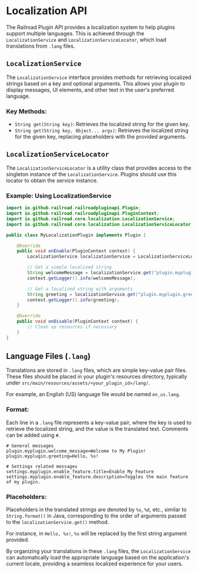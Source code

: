 # Localization API

The Railroad Plugin API provides a localization system to help plugins support multiple languages. This is achieved through the `LocalizationService` and `LocalizationServiceLocator`, which load translations from `.lang` files.

## `LocalizationService`

The `LocalizationService` interface provides methods for retrieving localized strings based on a key and optional arguments. This allows your plugin to display messages, UI elements, and other text in the user's preferred language.

### Key Methods:

- `String get(String key)`: Retrieves the localized string for the given key.
- `String get(String key, Object... args)`: Retrieves the localized string for the given key, replacing placeholders with the provided arguments.

## `LocalizationServiceLocator`

The `LocalizationServiceLocator` is a utility class that provides access to the singleton instance of the `LocalizationService`. Plugins should use this locator to obtain the service instance.

### Example: Using LocalizationService

```java
import io.github.railroad.railroadpluginapi.Plugin;
import io.github.railroad.railroadpluginapi.PluginContext;
import io.github.railroad.core.localization.LocalizationService;
import io.github.railroad.core.localization.LocalizationServiceLocator;

public class MyLocalizationPlugin implements Plugin {

    @Override
    public void onEnable(PluginContext context) {
        LocalizationService localizationService = LocalizationServiceLocator.getInstance();

        // Get a simple localized string
        String welcomeMessage = localizationService.get("plugin.myplugin.welcome_message");
        context.getLogger().info(welcomeMessage);

        // Get a localized string with arguments
        String greeting = localizationService.get("plugin.myplugin.greeting", "John Doe");
        context.getLogger().info(greeting);
    }

    @Override
    public void onDisable(PluginContext context) {
        // Clean up resources if necessary
    }
}
```

## Language Files (`.lang`)

Translations are stored in `.lang` files, which are simple key-value pair files. These files should be placed in your plugin's resources directory, typically under `src/main/resources/assets/<your_plugin_id>/lang/`.

For example, an English (US) language file would be named `en_us.lang`.

### Format:

Each line in a `.lang` file represents a key-value pair, where the key is used to retrieve the localized string, and the value is the translated text. Comments can be added using `#`.

```properties
# General messages
plugin.myplugin.welcome_message=Welcome to My Plugin!
plugin.myplugin.greeting=Hello, %s!

# Settings related messages
settings.myplugin.enable_feature.title=Enable My Feature
settings.myplugin.enable_feature.description=Toggles the main feature of my plugin.
```

### Placeholders:

Placeholders in the translated strings are denoted by `%s`, `%d`, etc., similar to `String.format()` in Java, corresponding to the order of arguments passed to the `localizationService.get()` method.

For instance, in `Hello, %s!`, `%s` will be replaced by the first string argument provided.

By organizing your translations in these `.lang` files, the `LocalizationService` can automatically load the appropriate language based on the application's current locale, providing a seamless localized experience for your users.